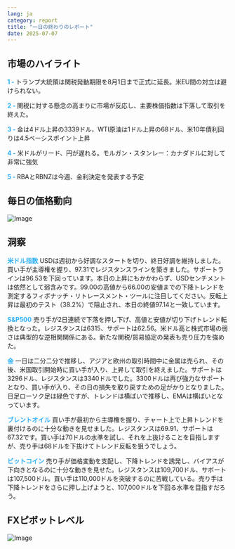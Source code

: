 ```yaml
---
lang: ja
category: report
title: "一日の終わりのレポート"
date: 2025-07-07
---
```



<h2>市場のハイライト</h2>
<strong style="color: #2caef7;">1 - </strong> トランプ大統領は関税発動期限を8月1日まで正式に延長。米EU間の対立は避けられない。


<strong style="color: #2caef7;">2 - </strong> 関税に対する懸念の高まりに市場が反応し、主要株価指数は下落して取引を終えた。

<strong style="color: #2caef7;">3 - </strong> 金は4ドル上昇の3339ドル、WTI原油は1ドル上昇の68ドル、米10年債利回りは4.5ベーシスポイント上昇

<strong style="color: #2caef7;">4 - </strong> 米ドルがリード、円が遅れる。モルガン・スタンレー：カナダドルに対して非常に強気

<strong style="color: #2caef7;">5 - </strong> RBAとRBNZは今週、金利決定を発表する予定



<h2>毎日の価格動向</h2>
<img src="https://markleighedu.github.io/img/Jul-2025/07-Jul-2025/price.jpg" alt="Image"/>

<h2>洞察</h2>
<strong style="color: #2caef7;">米ドル指数</strong> USDは週初から好調なスタートを切り、終日好調を維持しました。買い手が主導権を握り、97.31でレジスタンスラインを築きました。サポートラインは96.53を下回っています。本日の上昇にもかかわらず、USDセンチメントは依然として弱含みです。99.00の高値から66.00の安値までの下降トレンドを測定するフィボナッチ・リトレースメント・ツールに注目してください。反転上昇は最初のテスト（38.2%）で阻止され、本日の終値97.14と一致しています。

<strong style="color: #2caef7;">S&P500</strong> 売り手が2日連続で下落を押し下げ、高値と安値が切り下げトレンド転換となった。レジスタンスは6315、サポートは62.56。米ドル高と株式市場の弱さは典型的な逆相関関係にある。新たな関税/貿易協定の発表も売り圧力を強めた。

<strong style="color: #2caef7;">金</strong> 一日は二分二分で推移し、アジアと欧州の取引時間中に金属は売られ、その後、米国取引開始時に買い手が入り、上昇して取引を終えました。サポートは3296ドル、レジスタンスは3340ドルでした。3300ドルは再び強力なサポートとなり、買い手が入り、その日の損失を取り戻すための足がかりとなりました。日足ローソク足は緑色ですが、トレンドは横ばいで推移し、EMAは横ばいとなっています。

<strong style="color: #2caef7;">ブレントオイル</strong> 買い手が最初から主導権を握り、チャート上で上昇トレンドを裏付けるのに十分な動きを見せました。レジスタンスは69.91、サポートは67.32です。買い手は70ドルの水準を試し、それを上抜けることを目指しますが、売り手は68ドルを下抜けてトレンド反転を狙うでしょう。

<strong style="color: #2caef7;">ビットコイン</strong> 売り手が価格変動を支配し、下降トレンドを誘発し、バイアスが下向きとなるのに十分な動きを見せた。レジスタンスは109,700ドル、サポートは107,500ドル。買い手は110,000ドルを突破するのに苦戦している。売り手は下降トレンドをさらに押し上げようと、107,000ドルを下回る水準を目指すだろう。



<h2>FXピボットレベル</h2>
<img src="https://markleighedu.github.io/img/Jul-2025/07-Jul-2025/pivot.jpg" alt="Image"/>